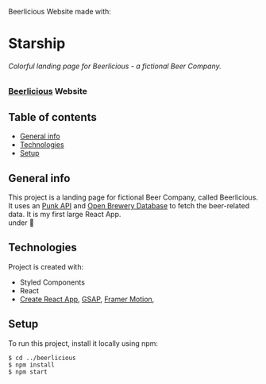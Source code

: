 Beerlicious Website made with:

# Starship 
###### Colorful landing page for Beerlicious - a fictional Beer Company. 
### [Beerlicious](https://beerlicious.netlify.app) Website
## Table of contents
* [General info](#general-info)
* [Technologies](#technologies)
* [Setup](#setup)

## General info
This project is a landing page for fictional Beer Company, called Beerlicious. It uses an [Punk API](https://punkapi.com/) and [Open Brewery Database](https://www.openbrewerydb.org/) to fetch the beer-related data. It is my first large React App. 
<br> under :construction:
	
## Technologies
Project is created with:
* Styled Components
* React
* [Create React App](https://create-react-app.dev/ "CRA Website"), [GSAP](https://greensock.com/gsap/ "GSAP Library"), [Framer Motion](https://www.framer.com/motion/), 

## Setup
To run this project, install it locally using npm:

```
$ cd ../beerlicious
$ npm install
$ npm start
```

